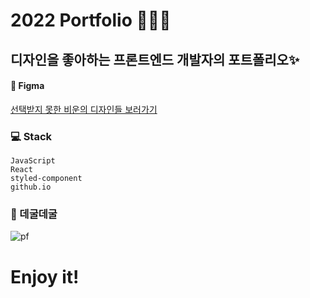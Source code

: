 # 2022 Portfolio 👩🏻‍💻
## 디자인을 좋아하는 프론트엔드 개발자의 포트폴리오✨

#### 💖 Figma 
[선택받지 못한 비운의 디자인들 보러가기](https://www.figma.com/file/JdobRCIS2f3WjUvOEKVB2u/2022-portfolio-study?node-id=0%3A1)

### 💻 Stack
```
JavaScript
React
styled-component
github.io
```

### 👀 데굴데굴
![pf](https://user-images.githubusercontent.com/68357066/169491429-88754354-1938-4ce3-870c-aa4d7fc3f5b0.gif)


# Enjoy it!
